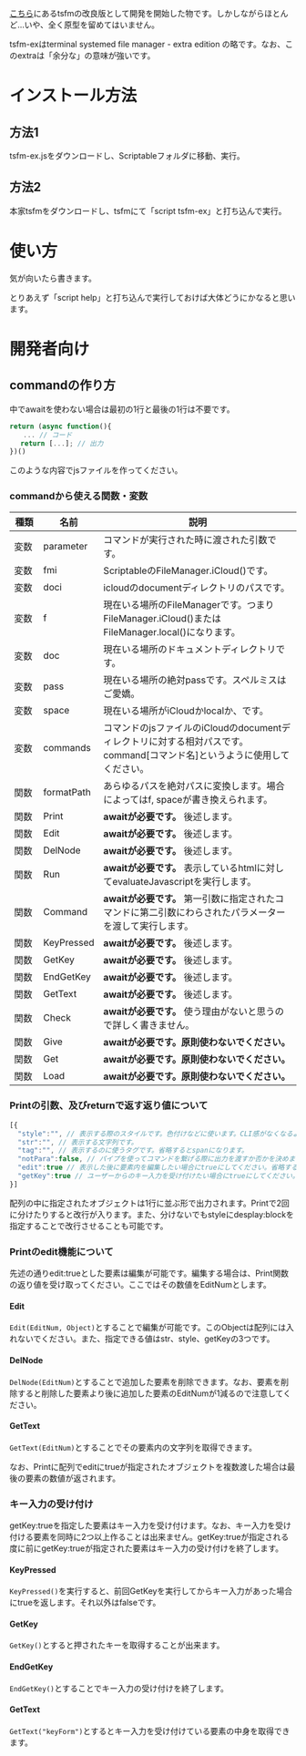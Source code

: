 [こちら](https://github.com/a-ori-a/Widgets)にあるtsfmの改良版として開発を開始した物です。しかしながらほとんど…いや、全く原型を留めてはいません。

tsfm-exはterminal systemed file manager - extra edition の略です。なお、このextraは「余分な」の意味が強いです。

# インストール方法
## 方法1
tsfm-ex.jsをダウンロードし、Scriptableフォルダに移動、実行。

## 方法2
本家tsfmをダウンロードし、tsfmにて「script tsfm-ex」と打ち込んで実行。

# 使い方
気が向いたら書きます。

とりあえず「script help」と打ち込んで実行しておけば大体どうにかなると思います。

# 開発者向け
## commandの作り方

中でawaitを使わない場合は最初の1行と最後の1行は不要です。
```javascript
return (async function(){
　　... // コード
　 return [...]; // 出力
})()
```
このような内容でjsファイルを作ってください。
### commandから使える関数・変数
| 種類 | 名前 | 説明 |
| ---- | ---- | ---- |
| 変数 | parameter | コマンドが実行された時に渡された引数です。 |
| 変数 | fmi | ScriptableのFileManager.iCloud()です。 |
| 変数 | doci | icloudのdocumentディレクトリのパスです。 |
| 変数　| f | 現在いる場所のFileManagerです。つまりFileManager.iCloud()またはFileManager.local()になります。 |
| 変数　| doc | 現在いる場所のドキュメントディレクトリです。 |
| 変数 | pass | 現在いる場所の絶対passです。スペルミスはご愛嬌。 |
| 変数　| space | 現在いる場所がiCloudかlocalか、です。 |
| 変数 | commands | コマンドのjsファイルのiCloudのdocumentディレクトリに対する相対パスです。command[コマンド名]というように使用してください。 |
| 関数 | formatPath | あらゆるパスを絶対パスに変換します。場合によってはf, spaceが書き換えられます。 |
| 関数 | Print | **awaitが必要です。** 後述します。 |
| 関数 | Edit | **awaitが必要です。** 後述します。 |
| 関数 | DelNode | **awaitが必要です。** 後述します。 |
| 関数 | Run | **awaitが必要です。** 表示しているhtmlに対してevaluateJavascriptを実行します。 |
| 関数 | Command | **awaitが必要です。** 第一引数に指定されたコマンドに第二引数にわらされたパラメーターを渡して実行します。 |
| 関数 | KeyPressed | **awaitが必要です。** 後述します。 |
| 関数 | GetKey | **awaitが必要です。** 後述します。 |
| 関数 | EndGetKey | **awaitが必要です。** 後述します。 |
| 関数 | GetText | **awaitが必要です。** 後述します。 |
| 関数 | Check | **awaitが必要です。** 使う理由がないと思うので詳しく書きません。 |
| 関数 | Give | **awaitが必要です。原則使わないでください。** |
| 関数 | Get | **awaitが必要です。原則使わないでください。** |
| 関数 | Load | **awaitが必要です。原則使わないでください。** |

### Printの引数、及びreturnで返す返り値について
```javascript
[{
  "style":"", // 表示する際のスタイルです。色付けなどに使います。CLI感がなくなるような設定はタブー。
  "str":"", // 表示する文字列です。
  "tag":"", // 表示するのに使うタグです。省略するとspanになります。
  "notPara":false, // パイプを使ってコマンドを繋げる際に出力を渡すか否かを決めます。省略するとfalseになります。
  "edit":true // 表示した後に要素内を編集したい場合にtrueにしてください。省略するとfalseになります。
  "getKey":true // ユーザーからのキー入力を受け付けたい場合にtrueにしてください。省略するとfalseになります。
}]
```
配列の中に指定されたオブジェクトは1行に並ぶ形で出力されます。Printで2回に分けたりすると改行が入ります。また、分けないでもstyleにdesplay:blockを指定することで改行させることも可能です。

### Printのedit機能について
先述の通りedit:trueとした要素は編集が可能です。編集する場合は、Print関数の返り値を受け取ってください。ここではその数値をEditNumとします。

#### Edit
`Edit(EditNum, Object)`とすることで編集が可能です。このObjectは配列には入れないでください。また、指定できる値はstr、style、getKeyの3つです。

#### DelNode
`DelNode(EditNum)`とすることで追加した要素を削除できます。なお、要素を削除すると削除した要素より後に追加した要素のEditNumが1減るので注意してください。

#### GetText
`GetText(EditNum)`とすることでその要素内の文字列を取得できます。

なお、Printに配列でeditにtrueが指定されたオブジェクトを複数渡した場合は最後の要素の数値が返されます。

### キー入力の受け付け
getKey:trueを指定した要素はキー入力を受け付けます。なお、キー入力を受け付ける要素を同時に2つ以上作ることは出来ません。getKey:trueが指定される度に前にgetKey:trueが指定された要素はキー入力の受け付けを終了します。

#### KeyPressed
`KeyPressed()`を実行すると、前回GetKeyを実行してからキー入力があった場合にtrueを返します。それ以外はfalseです。

#### GetKey
`GetKey()`とすると押されたキーを取得することが出来ます。

#### EndGetKey
`EndGetKey()`とすることでキー入力の受け付けを終了します。

#### GetText
`GetText("keyForm")`とするとキー入力を受け付けている要素の中身を取得できます。

